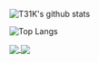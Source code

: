 <!--
**T31K/T31K** is a ✨ _special_ ✨ repository because its `README.md` (this file) appears on your GitHub profile.

Here are some ideas to get you started:

- 🔭 I’m currently working on ...
- 🌱 I’m currently learning ...
- 👯 I’m looking to collaborate on ...
- 🤔 I’m looking for help with ...
- 💬 Ask me about ...
- 📫 How to reach me: ...
- 😄 Pronouns: ...
- ⚡ Fun fact: ...
![Social banner for jh3y](https://github.com/T31K/T31K/raw/master/bg.jpg)
-->

![T31K's github stats](https://github-readme-stats.vercel.app/api?username=T31K&show_icons=true&count_private=true&hide=prs,issuest&theme=graywhite&bg_color=0,b993d6,8ca6db)

![Top Langs](https://github-readme-stats.vercel.app/api/top-langs/?username=T31K&theme=graywhite&bg_color=0,b993d6,8ca6db)


<a href="https://github.com/T31K/github-readme-stats">
  <img align="center" src="https://github-readme-stats.vercel.app/api?username=T31K&show_icons=true&count_private=true&hide=prs,issuest&theme=graywhite&bg_color=0,b993d6,8ca6db" />
</a>
<a href="https://github.com/anuraghazra/convoychat">
  <img align="center" src="https://github-readme-stats.vercel.app/api/top-langs/?username=T31K&theme=graywhite&bg_color=0,b993d6,8ca6db" />
</a>
